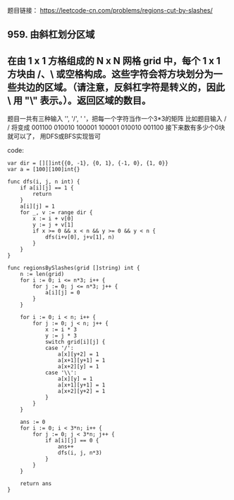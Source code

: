 题目链接：
    https://leetcode-cn.com/problems/regions-cut-by-slashes/
    
## 959. 由斜杠划分区域
## 在由 1 x 1 方格组成的 N x N 网格 grid 中，每个 1 x 1 方块由 /、\ 或空格构成。这些字符会将方块划分为一些共边的区域。（请注意，反斜杠字符是转义的，因此 \ 用 "\\" 表示。）。返回区域的数目。

题目一共有三种输入 '\', '/', ' '，把每一个字符当作一个3*3的矩阵
比如题目输入
/\
\/
将变成
001100
010010
100001
100001
010010
001100
接下来数有多少个0块就可以了， 用DFS或BFS实现皆可

code:
```
var dir = [][]int{{0, -1}, {0, 1}, {-1, 0}, {1, 0}}
var a = [100][100]int{}

func dfs(i, j, n int) {
	if a[i][j] == 1 {
		return
	}
	a[i][j] = 1
	for _, v := range dir {
		x := i + v[0]
		y := j + v[1]
		if x >= 0 && x < n && y >= 0 && y < n {
			dfs(i+v[0], j+v[1], n)
		}
	}
}

func regionsBySlashes(grid []string) int {
	n := len(grid)
	for i := 0; i <= n*3; i++ {
		for j := 0; j <= n*3; j++ {
			a[i][j] = 0
		}
	}

	for i := 0; i < n; i++ {
		for j := 0; j < n; j++ {
			x := i * 3
			y := j * 3
			switch grid[i][j] {
			case '/':
				a[x][y+2] = 1
				a[x+1][y+1] = 1
				a[x+2][y] = 1
			case '\\':
				a[x][y] = 1
				a[x+1][y+1] = 1
				a[x+2][y+2] = 1
			}
		}
	}

	ans := 0
	for i := 0; i < 3*n; i++ {
		for j := 0; j < 3*n; j++ {
			if a[i][j] == 0 {
				ans++
				dfs(i, j, n*3)
			}
		}
	}

	return ans
}
```